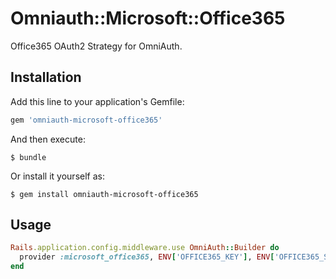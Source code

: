 # Omniauth::Microsoft::Office365

Office365 OAuth2 Strategy for OmniAuth.

## Installation

Add this line to your application's Gemfile:

```ruby
gem 'omniauth-microsoft-office365'
```

And then execute:

    $ bundle

Or install it yourself as:

    $ gem install omniauth-microsoft-office365

## Usage

```ruby
Rails.application.config.middleware.use OmniAuth::Builder do
  provider :microsoft_office365, ENV['OFFICE365_KEY'], ENV['OFFICE365_SECRET']
end
```
